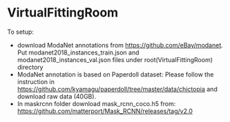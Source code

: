 # VirtualFittingRoom

To setup:
* download ModaNet annotations from https://github.com/eBay/modanet. Put modanet2018_instances_train.json and modanet2018_instances_val.json files under root(VirtualFittingRoom) directory
* ModaNet annotation is based on Paperdoll dataset: Please follow the instruction in https://github.com/kyamagu/paperdoll/tree/master/data/chictopia and download raw data (40GB).
* In maskrcnn folder download mask_rcnn_coco.h5 from: https://github.com/matterport/Mask_RCNN/releases/tag/v2.0
